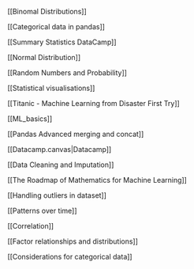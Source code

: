 [[Binomal Distributions]]

[[Categorical data in pandas]]

[[Summary Statistics DataCamp]]

[[Normal Distribution]]

[[Random Numbers and Probability]]

[[Statistical visualisations]]

[[Titanic - Machine Learning from Disaster First Try]]

[[ML_basics]]

[[Pandas Advanced merging and concat]]

[[Datacamp.canvas|Datacamp]]

[[Data Cleaning and Imputation]]

[[The Roadmap of Mathematics for Machine Learning]]

[[Handling outliers in dataset]]

[[Patterns over time]]

[[Correlation]]

[[Factor relationships and distributions]]

[[Considerations for categorical data]]







